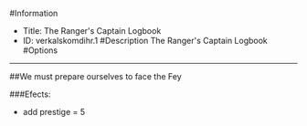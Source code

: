 #Information
 - Title: The Ranger's Captain Logbook
 - ID: verkalskomdihr.1
#Description
The Ranger's Captain Logbook
#Options

___
##We must prepare ourselves to face the Fey

###Efects:<ul><li>add prestige = 5</li></ul>
